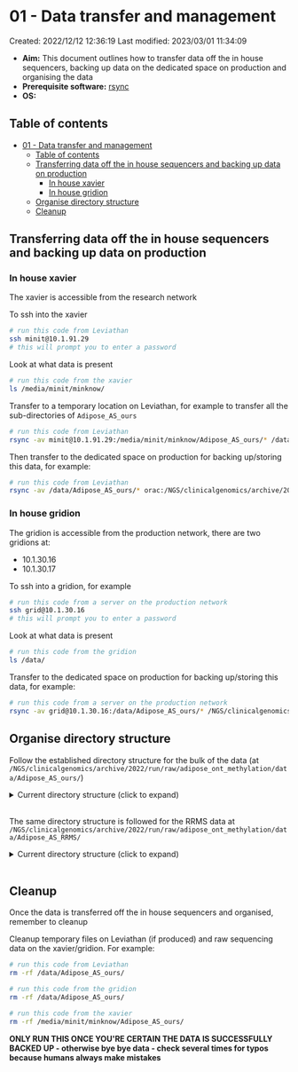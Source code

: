 # 01 - Data transfer and management

Created: 2022/12/12 12:36:19
Last modified: 2023/03/01 11:34:09

- **Aim:** This document outlines how to transfer data off the in house sequencers, backing up data on the dedicated space on production and organising the data
- **Prerequisite software:** [rsync](https://rsync.samba.org/)
- **OS:**

## Table of contents

- [01 - Data transfer and management](#01---data-transfer-and-management)
  - [Table of contents](#table-of-contents)
  - [Transferring data off the in house sequencers and backing up data on production](#transferring-data-off-the-in-house-sequencers-and-backing-up-data-on-production)
    - [In house xavier](#in-house-xavier)
    - [In house gridion](#in-house-gridion)
  - [Organise directory structure](#organise-directory-structure)
  - [Cleanup](#cleanup)

## Transferring data off the in house sequencers and backing up data on production

### In house xavier

The xavier is accessible from the research network

To ssh into the xavier

```bash
# run this code from Leviathan
ssh minit@10.1.91.29
# this will prompt you to enter a password
```

Look at what data is present

```bash
# run this code from the xavier
ls /media/minit/minknow/
```

Transfer to a temporary location on Leviathan, for example to transfer all the sub-directories of `Adipose_AS_ours`

```bash
# run this code from Leviathan
rsync -av minit@10.1.91.29:/media/minit/minknow/Adipose_AS_ours/* /data/Adipose_AS_ours/
```

Then transfer to the dedicated space on production for backing up/storing this data, for example:

```bash
# run this code from Leviathan
rsync -av /data/Adipose_AS_ours/* orac:/NGS/clinicalgenomics/archive/2022/run/raw/adipose_ont_methylation/data/Adipose_AS_ours/
```

### In house gridion

The gridion is accessible from the production network, there are two gridions at:

- 10.1.30.16
- 10.1.30.17

To ssh into a gridion, for example

```bash
# run this code from a server on the production network
ssh grid@10.1.30.16
# this will prompt you to enter a password
```

Look at what data is present

```bash
# run this code from the gridion
ls /data/
```

Transfer to the dedicated space on production for backing up/storing this data, for example:

```bash
# run this code from a server on the production network
rsync -av grid@10.1.30.16:/data/Adipose_AS_ours/* /NGS/clinicalgenomics/archive/2022/run/raw/adipose_ont_methylation/data/Adipose_AS_ours/
```

## Organise directory structure

Follow the established directory structure for the bulk of the data (at `/NGS/clinicalgenomics/archive/2022/run/raw/adipose_ont_methylation/data/Adipose_AS_ours/`)

<details><summary markdown="span">Current directory structure (click to expand)</summary>

```bash
/NGS/clinicalgenomics/archive/2022/run/raw/adipose_ont_methylation/data/Adipose_AS_ours/
├── [ 110]  AB1052A
│   ├── [  57]  run1
│   ├── [  57]  run2
│   ├── [  57]  run3
│   ├── [  57]  run4
│   └── [  57]  run5
├── [  22]  AB1052B
│   └── [  57]  run6
├── [  26]  AB288B
│   └── [ 413]  p20shear
├── [ 132]  AB526A
│   ├── [  57]  run1
│   ├── [  57]  run2
│   ├── [  57]  run3
│   ├── [  57]  run4
│   ├── [  57]  run5
│   └── [  57]  run6
├── [ 170]  AB526B
│   ├── [  57]  run1
│   ├── [  57]  run2
│   ├── [  57]  run2b_astest
│   ├── [  52]  run2b_testas
│   ├── [  57]  run3
│   ├── [  57]  run4
│   └── [  57]  run5
├── [  88]  AB740A
│   ├── [  52]  run1
│   ├── [  52]  run2
│   ├── [  52]  run3
│   └── [  52]  run4
├── [ 138]  AB740B
│   ├── [  57]  run1
│   ├── [  57]  run2
│   ├── [  52]  run3
│   ├── [  52]  run4
│   ├── [  52]  run5
│   └── [  52]  testasgrid
├── [  88]  AB755A
│   ├── [  52]  run1
│   ├── [  52]  run2
│   ├── [  52]  run3
│   └── [  52]  run4
├── [  44]  AB755B
│   ├── [  52]  run1
│   └── [  57]  run2
├── [  88]  AB792A
│   ├── [  52]  run1
│   ├── [  52]  run2
│   ├── [  57]  run3
│   └── [  52]  run4
├── [ 110]  AB792B
│   ├── [  52]  run1
│   ├── [  52]  run2
│   ├── [  52]  run3
│   ├── [  52]  run4
│   └── [  52]  run5
├── [  66]  OM1052A
│   ├── [  52]  run1
│   ├── [  52]  run2
│   └── [  52]  run3
└── [ 110]  OM1052B
    ├── [  52]  run1
    ├── [  52]  run2
    ├── [  52]  run3
    ├── [  52]  run4
    └── [  57]  run5

66 directories, 0 files
```

</details>
<br/>

The same directory structure is followed for the RRMS data at `/NGS/clinicalgenomics/archive/2022/run/raw/adipose_ont_methylation/data/Adipose_AS_RRMS/`

<details><summary markdown="span">Current directory structure (click to expand)</summary>

```bash
/NGS/clinicalgenomics/archive/2022/run/raw/adipose_ont_methylation/data/Adipose_AS_RRMS/
├── [  66]  AB740B
│   ├── [  52]  run1
│   ├── [  52]  run2
│   └── [  52]  run3
├── [  66]  AB755B
│   ├── [  52]  run1
│   ├── [  52]  run2
│   └── [  52]  run3
├── [  66]  OM1052A
│   ├── [  52]  run1
│   ├── [  52]  run2
│   └── [  52]  run3
└── [  22]  OM1052B
    └── [  52]  run1

14 directories, 0 files
```

</details>
<br/>

## Cleanup

Once the data is transferred off the in house sequencers and organised, remember to cleanup

Cleanup temporary files on Leviathan (if produced) and raw sequencing data on the xavier/gridion. For example:

```bash
# run this code from Leviathan
rm -rf /data/Adipose_AS_ours/

# run this code from the gridion
rm -rf /data/Adipose_AS_ours/

# run this code from the xavier
rm -rf /media/minit/minknow/Adipose_AS_ours/
```

**ONLY RUN THIS ONCE YOU'RE CERTAIN THE DATA IS SUCCESSFULLY BACKED UP - otherwise bye bye data - check several times for typos because humans always make mistakes**
